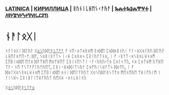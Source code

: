 ### [LATINICA](../Latn/Nalogi.md) | [КИРИЛЛИЦА](../Cyrl/Налоги.md) | ᚱᚢᚾᛁᚳᚺᛖᛊᚲᚨᚤᚨ | [ⰃⰎⰀⰃⰑⰎⰉⰜⰀ](../Glag/Ⱀⰰⰾⱁⰳⰹ.md) | [𐍓𐍠𐍔𐍮𐍝𐍔𐍟𐍔𐍠𐍜𐍡𐍚𐍐𐍴](../Perm/𐍝𐍐𐍛𐍞𐍒𐍙.md)

#  ᚾᚨᛚᛟᚷᛁ

ᚾᚨᛚᛟᚷᛁ ᛞᛚᚤᚨ [ᚷᛟᛊᚢᛞᚨᚱᛊᛏᚡᚨ](ᚷᛟᛊᚢᛞᚱᚨᛊᛏᚡᛟ.md) ᚡ ᚾᛖᚲᛟᛏᛟᚱᛟᛗ ᚱᛟᛞᛖ ᛈᛟᛞᛟᛒᚾᚤᛁ ᚨᛚᚲᛟᚷᛟᛚᚤᚢ ᛞᛚᚤᚨ ᚳᚺᛖᛚᛟᚡᛖᚲᚨ. ᛞᚨ, ᛊᛟᛒᛁᚱᚨᛏᛃ ᛁᚲᚺ ᛈᛟᚱᛟᛃ ᛈᚱᛁᚤᚨᛏᚾᛟ, ᛁ ᚡ ᚲᚱᚨᛏᚲᛟᛊᚱᛟᚳᚺᚾᛟᛗ ᛈᛖᚱᛁᛟᛞᛖ ᛖᛏᛟ ᛞᚨᛉᚺᛖ ᛗᛟᛉᚺᛖᛏ ᛈᚱᛁᚾᛖᛊᛏᛁ ᚲᚨᚲᚢᚤᚢ‐ᛏᛟ ᛈᛟᛚᛃᛉᚢ, ᚾᛟ ᛈᛟᛏᛟᛗ ᚢᛉᚺᛖ ᛏᚨᚲ ᚾᛖ ᚡᛊᛏᚨᚡᛚᚤᚨᚤᛖᛏ, ᛈᚱᛁᚲᚺᛟᛞᛁᛏᛊᚤᚨ ᛈᛟᚡᚤᛁᛊᚺᚨᛏᛃ ᛞᛟᛉᚢ, ᛁ ᚡ ᛞᛟᛚᚷᛟᛊᚱᛟᚳᚺᚾᛟᛗ ᛈᛖᚱᛁᛟᛞᛖ ᛟᚾᛁ ᛞᛖᛚᚨᚤᚢᛏ ᚷᛟᛊᚢᛞᚨᚱᛊᛏᚡᛟ ᛗᛖᚾᛖᚤᛖ ᛉᚺᛁᚡᚤᛁᛗ ᛁ ᛚᛁᛊᚺᛃ ᛈᚱᛁᛒᛚᛁᛉᚺᚨᚤᚢᛏ ᚤᛖᚷᛟ ᚲᛟᚾᚳᚺᛁᚾᚢ

[ᚷᛟᛊᚢᛞᚨᚱᛊᛏᚡᛟ](ᚷᛟᛊᚢᛞᚨᚱᛊᛏᚡᛟ.md)
